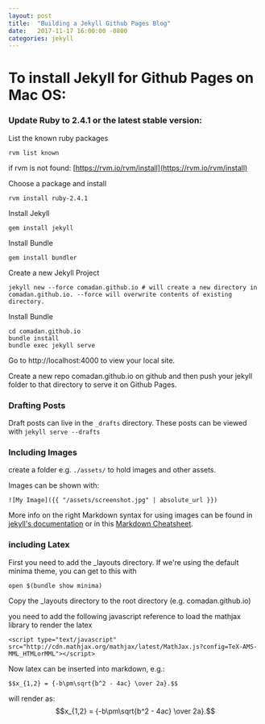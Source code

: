 ```yaml
---
layout: post
title:  "Building a Jekyll Github Pages Blog"
date:   2017-11-17 16:00:00 -0800
categories: jekyll
---
```


# To install Jekyll for Github Pages on Mac OS:

### Update Ruby to 2.4.1 or the latest stable version:

List the known ruby packages
```
rvm list known
```

if rvm is not found: [https://rvm.io/rvm/install](https://rvm.io/rvm/install)


Choose a package and install
```
rvm install ruby-2.4.1
```

Install Jekyll
```
gem install jekyll
```

Install Bundle
```
gem install bundler
```

Create a new Jekyll Project
```
jekyll new --force comadan.github.io # will create a new directory in comadan.github.io. --force will overwrite contents of existing directory.
```

Install Bundle
```
cd comadan.github.io
bundle install
bundle exec jekyll serve
```

Go to http://localhost:4000 to view your local site.

Create a new repo comadan.github.io on github and then push your jekyll folder to that directory to serve it on Github Pages.

### Drafting Posts

Draft posts can live in the `_drafts` directory. These posts can be viewed with `jekyll serve --drafts`

### Including Images

create a folder e.g. `./assets/` to hold images and other assets.

Images can be shown with:
```
![My Image]({{ "/assets/screenshot.jpg" | absolute_url }})
```

More info on the right Markdown syntax for using images can be found in [jekyll's documentation](https://jekyllrb.com/docs/posts/) or in this [Markdown Cheatsheet](https://github.com/adam-p/markdown-here/wiki/Markdown-Cheatsheet).

### including Latex

First you need to add the \_layouts directory. If we're using the default minima theme, you can get to this with 

```open $(bundle show minima)```

Copy the \_layouts directory to the root directory (e.g. comadan.github.io)

you need to add the following javascript reference to load the mathjax library to render the latex
```
<script type="text/javascript" src="http://cdn.mathjax.org/mathjax/latest/MathJax.js?config=TeX-AMS-MML_HTMLorMML"></script>
```

Now latex can be inserted into markdown, e.g.:

```$$x_{1,2} = {-b\pm\sqrt{b^2 - 4ac} \over 2a}.$$```

will render as: $$x_{1,2} = {-b\pm\sqrt{b^2 - 4ac} \over 2a}.$$
